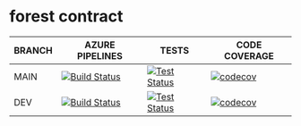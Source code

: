 # forest contract

BRANCH | AZURE PIPELINES                                                                                                                                                                                                                                 | TESTS                                                                                                                                                                                                  | CODE COVERAGE
-------|-------------------------------------------------------------------------------------------------------------------------------------------------------------------------------------------------------------------------------------------------|--------------------------------------------------------------------------------------------------------------------------------------------------------------------------------------------------------|--------------
MAIN   | [![Build Status](https://dev.azure.com/eforest-finance/forest-contract/_apis/build/status/eforest-finance.forest-contract?branchName=main)](https://dev.azure.com/eforest-finance/forest-contract/_build/latest?definitionId=1&branchName=main) | [![Test Status](https://img.shields.io/azure-devops/tests/eforest-finance/forest-contract/1/main)](https://dev.azure.com/eforest-finance/forest-contract/_build/latest?definitionId=1&branchName=main) | [![codecov](https://codecov.io/gh/eforest-finance/forest-contract/branch/main/graph/badge.svg?token=O8ULTA26OV)](https://codecov.io/gh/eforest-finance/forest-contract)
DEV    | [![Build Status](https://dev.azure.com/eforest-finance/forest-contract/_apis/build/status/eforest-finance.forest-contract?branchName=dev)](https://dev.azure.com/eforest-finance/forest-contract/_build/latest?definitionId=1&branchName=dev)   | [![Test Status](https://img.shields.io/azure-devops/tests/eforest-finance/forest-contract/1/dev)](https://dev.azure.com/eforest-finance/forest-contract/_build/latest?definitionId=1&branchName=dev)   | [![codecov](https://codecov.io/gh/eforest-finance/forest-contract/branch/dev/graph/badge.svg?token=O8ULTA26OV)](https://codecov.io/gh/eforest-finance/forest-contract)